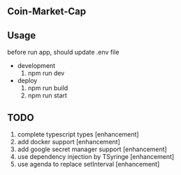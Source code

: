 ## Coin-Market-Cap

## Usage

before run app, should update .env file

- development
    1. npm run dev
- deploy
    1. npm run build
    2. npm run start

## TODO
1. complete typescript types [enhancement]
1. add docker support [enhancement]
1. add google secret manager support [enhancement]
1. use dependency injection by TSyringe [enhancement]
1. use agenda to replace setInterval [enhancement]
